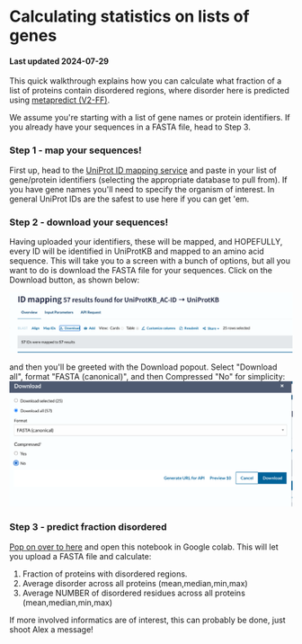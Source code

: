 # Calculating statistics on lists of genes
#### Last updated 2024-07-29

This quick walkthrough explains how you can calculate what fraction of a list of proteins contain disordered regions, where disorder here is predicted using [metapredict (V2-FF)](https://www.nature.com/articles/s41592-023-02159-5).

We assume you're starting with a list of gene names or protein identifiers. If you already have your sequences in a FASTA file, head to Step 3.

### Step 1 - map your sequences!
First up, head to the [UniProt ID mapping service](https://www.uniprot.org/id-mapping) and paste in your list of gene/protein identifiers (selecting the appropriate database to pull from). If you have gene names you'll need to specify the organism of interest. In general UniProt IDs are the safest to use here if you can get 'em.


### Step 2 - download your sequences!
Having uploaded your identifiers, these will be mapped, and HOPEFULLY, every ID will be identified in UniProtKB and mapped to an amino acid sequence. This will take you to a screen with a bunch of options, but all you want to do is download the FASTA file for your sequences. Click on the Download button, as shown below:

![Alt text](images/download_button.png)

and then you'll be greeted with the Download popout. Select "Download all", format "FASTA (canonical)", and then Compressed "No" for simplicity:
![Alt text](images/download_option.png)


### Step 3 - predict fraction disordered
[Pop on over to here](https://github.com/holehouse-lab/supportingdata/blob/master/other/fraction_disordered/fraction_disordered_across_list_of_proteins.ipynb) and open this notebook in Google colab. This will let you upload a FASTA file and calculate:

1. Fraction of proteins with disordered regions.
2. Average disorder across all proteins (mean,median,min,max)
3. Average NUMBER of disordered residues across all proteins (mean,median,min,max)

If more involved informatics are of interest, this can probably be done, just shoot Alex a message!
 